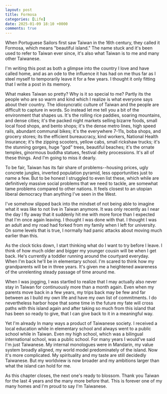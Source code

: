 ```yaml
---
layout: post
title: Formosa
categories: [Life]
date: 2025-01-09 18:10 +0000
comments: true
---
```

When Portuguese Sailors first saw Taiwan in the 16th century, they called it Formosa, which means "beautiful island." The name stuck and it's been used to refer to Taiwan ever since, it's also what Taiwan is to me and many other Taiwanese. 

I'm writing this post as both a glimpse into the country I love and have called home, and as an ode to the influence it has had on me thus far as I steel myself to temporarily leave it for a few years. I thought it only fitting that I write a post in its memory.

What makes Taiwan so pretty? Why is it so special to me? Partly its the people who are so warm and kind which I realize is what everyone says about their country. The idiosyncratic culture of Taiwan and the people are difficult to capture in words. So instead let me tell you a bit of the environment that shapes us. It's the rolling rice paddies, soaring mountains, and dense cities; it's the packed night markets selling bizarre foods, small local food shops, and bento shops; it's the dense metro lines, high speed rails, abundant communal bikes; it's the everywhere 7-11s, boba shops, and grocery stores; its the efficient bureaucracy, kind workers, National Health Insurance; it's the zipping scooters, yellow cabs, small rickshaw trucks; it's the stunning gorges, huge "god" trees, beautiful beaches; it's the ornate temples, ginormous buddha statues, festival deity processions. It's all of these things. And I'm going to miss it dearly. 

To be fair, Taiwan has its fair share of problems--housing prices, ugly concrete jungles, inverted population pyramid, less opportunities  just to name a few. But to be honest I struggled to even list these, which while are definitively massive social problems that we need to tackle, are somewhat tame problems compared to other nations. It feels closest to an utopian liberal democracy than anything I've seen in the West. 

I've somehow slipped back into the mindset of not being able to imagine what it was like to not live in Taiwan anymore. It was only recently as I near the day I fly away that it suddenly hit me with more force than I expected that I'm once again leaving. I thought I was done with that. I thought I was an adult and my road had forked from my family when I left for university. On some levels that is true, I normally had panic attacks about moving much earlier than this. 

As the clock ticks down, I start thinking what do I want to try before I leave. I think of how much older and bigger my younger cousin will be when I get back. He's currently a toddler running around the courtyard everyday. When I'm back he'll be in elementary school. I'm scared to think how my grandparents will be in three years. It's given me a heightened awareness of the unrelenting steady passage of time around me.

When I was jogging, I was startled to realize that I may actually also never stay in Taiwan for continuously more than a month again. Even when my parents move back in a few years, my trips back may be few and far between as I build my own life and have my own list of commitments. I do nevertheless harbor hope that some time in the future my fate will cross paths with this island again and after taking so much from this island that has been so ready to give, that I can give back to it in a meaningful way.

Yet I'm already In many ways a product of Taiwanese society. I received a local education while in elementary school and always went to a public school while in Taiwan. Even my high school, which was a bilingual international school, was a public school. For many years I would've said I'm just Taiwanese. My internal monologues were in Mandarin, my value system broadly aligned, my world model predominately of the island. Now it's more complicated. My spirituality and my taste are still decidedly Taiwanese. But my worldview is now broader and my ambitions larger than what the island can hold for me. 

As this chapter closes, the next one's ready to blossom. Thank you Taiwan for the last 4 years and the many more before that. This is forever one of my many homes and I'm proud to say I'm Taiwanese.